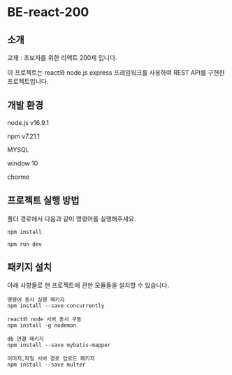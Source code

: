 # BE-react-200

## 소개
교재 : 초보자를 위한 리액트 200제 입니다.

이 프로젝트는 react와 node.js express 프레임워크를 사용하여 REST API를 구현한 프로젝트입니다.

## 개발 환경

node.js v16.9.1

npm v7.21.1

MYSQL

window 10

chorme

## 프로젝트 실행 방법
폴더 경로에서 다음과 같이 명령어를 실행해주세요.


    npm install

```
npm run dev
```

## 패키지 설치
아래 사항들로 현 프로젝트에 관한 모듈들을 설치할 수 있습니다.

    명령어 동시 실행 패키지
    npm install --save concurrently
    
    react와 node 서버 동시 구동 
    npm install -g nodemon
    
    db 연결 패키지
    npm install --save mybatis-mapper
    
    이미지,파일 서버 경로 업로드 패키지
    npm install --save multer
    
